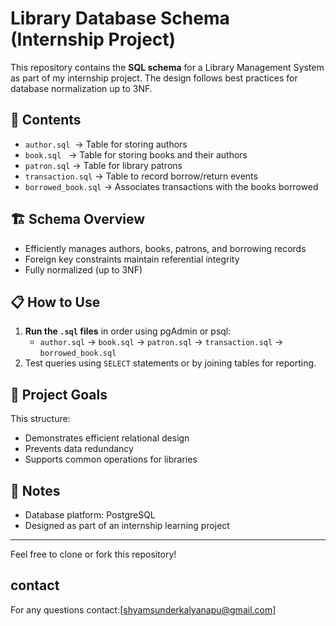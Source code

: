 # Library Database Schema (Internship Project)

This repository contains the **SQL schema** for a Library Management System as part of my internship project. The design follows best practices for database normalization up to 3NF.

## 📁 Contents

- `author.sql` &nbsp;→ Table for storing authors
- `book.sql`   &nbsp;&nbsp;→ Table for storing books and their authors
- `patron.sql` → Table for library patrons
- `transaction.sql` → Table to record borrow/return events
- `borrowed_book.sql` → Associates transactions with the books borrowed

## 🏗️ Schema Overview

- Efficiently manages authors, books, patrons, and borrowing records
- Foreign key constraints maintain referential integrity
- Fully normalized (up to 3NF)

## 📋 How to Use

1. **Run the `.sql` files** in order using pgAdmin or psql:
    - `author.sql` → `book.sql` → `patron.sql` → `transaction.sql` → `borrowed_book.sql`
2. Test queries using `SELECT` statements or by joining tables for reporting.

## 🎯 Project Goals

This structure:
- Demonstrates efficient relational design
- Prevents data redundancy
- Supports common operations for libraries

## 📝 Notes

- Database platform: PostgreSQL
- Designed as part of an internship learning project

---

Feel free to clone or fork this repository!

## contact 
For any questions contact:[shyamsunderkalyanapu@gmail.com]